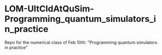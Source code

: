 # LOM-UltCldAtQuSim-Programming_quantum_simulators_in_practice

Repo for the numerical class of Feb 10th: "Programming quantum simulators in practice"
